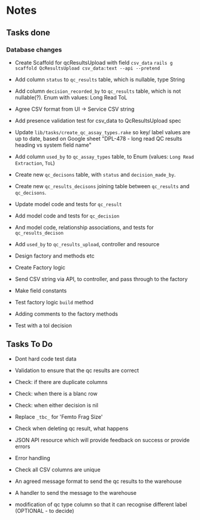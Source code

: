 # Notes

## Tasks done

### Database changes

- Create Scaffold for qcResultsUpload with field `csv_data`
  `rails g scaffold QcResultsUpload csv_data:text --api --pretend`

- Add column `status` to `qc_results` table, which is nullable, type String

- Add column `decision_recorded_by` to `qc_results` table, which is not nullable(?). Enum with values:
  Long Read
  ToL

- Agree CSV format from UI -> Service
  CSV string

- Add presence validation test for csv_data to QcResultsUpload spec

- Update `lib/tasks/create_qc_assay_types.rake` so key/ label values are up to date, based on Google sheet "DPL-478 - long read QC results heading vs system field name"

- Add column `used_by` to `qc_assay_types` table, to Enum (values: `Long Read Extraction`, `ToL`)

- Create new `qc_decisons` table, with `status` and `decision_made_by`.

- Create new `qc_results_decisons` joining table between `qc_results` and `qc_decisons`.

- Update model code and tests for `qc_result`

- Add model code and tests for `qc_decision`

- And model code, relationship associations, and tests for `qc_results_decison`

- Add `used_by` to `qc_results_upload`, controller and resource

- Design factory and methods etc

- Create Factory logic

- Send CSV string via API, to controller, and pass through to the factory

- Make field constants

- Test factory logic `build` method

- Adding comments to the factory methods

- Test with a tol decision

## Tasks To Do

- Dont hard code test data
- Validation to ensure that the qc results are correct
- Check: if there are duplicate columns
- Check: when there is a blanc row
- Check: when either decision is nil
- Replace `_tbc_` for 'Femto Frag Size'
- Check when deleting qc result, what happens
- JSON API resource which will provide feedback on success or provide errors
- Error handling
- Check all CSV columns are unique

- An agreed message format to send the qc results to the warehouse
- A handler to send the message to the warehouse
- modification of qc type column so that it can recognise different label (OPTIONAL - to decide)
